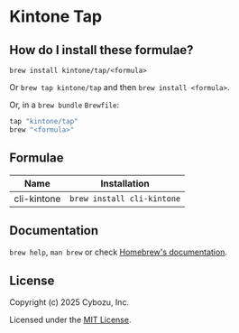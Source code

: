 # Kintone Tap

## How do I install these formulae?

`brew install kintone/tap/<formula>`

Or `brew tap kintone/tap` and then `brew install <formula>`.

Or, in a `brew bundle` `Brewfile`:

```ruby
tap "kintone/tap"
brew "<formula>"
```

## Formulae

|Name|Installation|
|-|-|
|cli-kintone|`brew install cli-kintone`|

## Documentation

`brew help`, `man brew` or check [Homebrew's documentation](https://docs.brew.sh).

## License

Copyright (c) 2025 Cybozu, Inc.

Licensed under the [MIT License](LICENSE).
